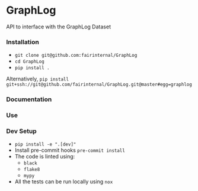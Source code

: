 
# GraphLog
API to interface with the GraphLog Dataset

### Installation

* `git clone git@github.com:fairinternal/GraphLog`
* `cd GraphLog`
* `pip install .`

Alternatively, `pip install git+ssh://git@github.com/fairinternal/GraphLog.git@master#egg=graphlog`

### Documentation


### Use







### Dev Setup

* `pip install -e ".[dev]"`
* Install pre-commit hooks `pre-commit install`
* The code is linted using:
    * `black`
    * `flake8`
    * `mypy`
* All the tests can be run locally using `nox`